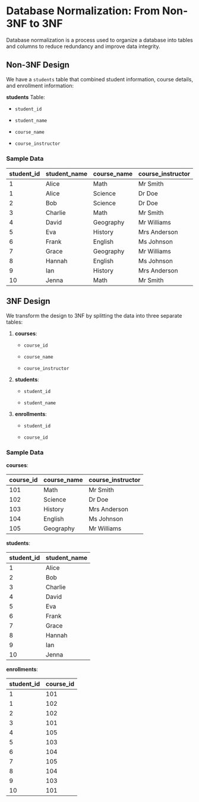 # Database Normalization: From Non-3NF to 3NF

Database normalization is a process used to organize a database into tables and columns to reduce redundancy and improve data integrity.

## Non-3NF Design

We have a `students` table that combined student information, course details, and enrollment information:

**students** Table:

* `student_id`

* `student_name`

* `course_name`

* `course_instructor`

### Sample Data

| student_id | student_name | course_name     | course_instructor |
|------------|--------------|-----------------|-------------------|
| 1          | Alice        | Math            | Mr Smith          |
| 1          | Alice        | Science         | Dr Doe            |
| 2          | Bob          | Science         | Dr Doe            |
| 3          | Charlie      | Math            | Mr Smith          |
| 4          | David        | Geography       | Mr Williams       |
| 5          | Eva          | History         | Mrs Anderson      |
| 6          | Frank        | English         | Ms Johnson        |
| 7          | Grace        | Geography       | Mr Williams       |
| 8          | Hannah       | English         | Ms Johnson        |
| 9          | Ian          | History         | Mrs Anderson      |
| 10         | Jenna        | Math            | Mr Smith          |

## 3NF Design

We transform the design to 3NF by splitting the data into three separate tables:

1. **courses**:

    * `course_id`

    * `course_name`

    * `course_instructor`

2. **students**:

    * `student_id`

    * `student_name`

3. **enrollments**:

    * `student_id`

    * `course_id`

### Sample Data

**courses**:

| course_id | course_name | course_instructor |
|-----------|-------------|-------------------|
| 101       | Math        | Mr Smith          |
| 102       | Science     | Dr Doe            |
| 103       | History     | Mrs Anderson      |
| 104       | English     | Ms Johnson        |
| 105       | Geography   | Mr Williams       |

**students**:

| student_id | student_name |
|------------|--------------|
| 1          | Alice        |
| 2          | Bob          |
| 3          | Charlie      |
| 4          | David        |
| 5          | Eva          |
| 6          | Frank        |
| 7          | Grace        |
| 8          | Hannah       |
| 9          | Ian          |
| 10         | Jenna        |

**enrollments**:

| student_id | course_id |
|------------|-----------|
| 1          | 101       |
| 1          | 102       |
| 2          | 102       |
| 3          | 101       |
| 4          | 105       |
| 5          | 103       |
| 6          | 104       |
| 7          | 105       |
| 8          | 104       |
| 9          | 103       |
| 10         | 101       |
